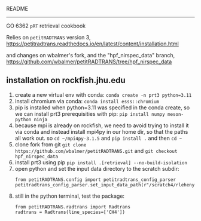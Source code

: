 README

______


GO 6362 `pRT` retrieval cookbook

Relies on `petitRADTRANS` version 3, https://petitradtrans.readthedocs.io/en/latest/content/installation.html

and changes on wbalmer's fork, and the "hpf_nirspec_data" branch, https://github.com/wbalmer/petitRADTRANS/tree/hpf_nirspec_data


## installation on rockfish.jhu.edu

1) create a new virtual env with conda: `conda create -n prt3 python=3.11`
2) install chromium via conda: `conda install esss::chromium`
3) pip is installed when python=3.11 was specified in the conda create, so we can install prt3 prerequisities with pip: `pip install numpy meson-python ninja`
4) because mpi is already on rockfish, we need to avoid trying to install it via conda and instead install mpi4py in our home dir, so that the paths all work out. so `cd ~/mpi4py-3.1.5` and `pip install .` and then `cd ~`
5) clone fork from git `git clone https://github.com/wbalmer/petitRADTRANS.git` and `git checkout hpf_nirspec_data`
6) install prt3 using pip `pip install .[retrieval] --no-build-isolation`
7) open python and set the input data directory to the scratch subdir:
   ```
   from petitRADTRANS.config import petitradtrans_config_parser
   petitradtrans_config_parser.set_input_data_path(r"/scratch4/rleheny1/wbalmer1/prt3/input_data")
   ```
8) still in the python terminal, test the package:
   ```
   from petitRADTRANS.radtrans import Radtrans
   radtrans = Radtrans(line_species=['CH4'])
   ```